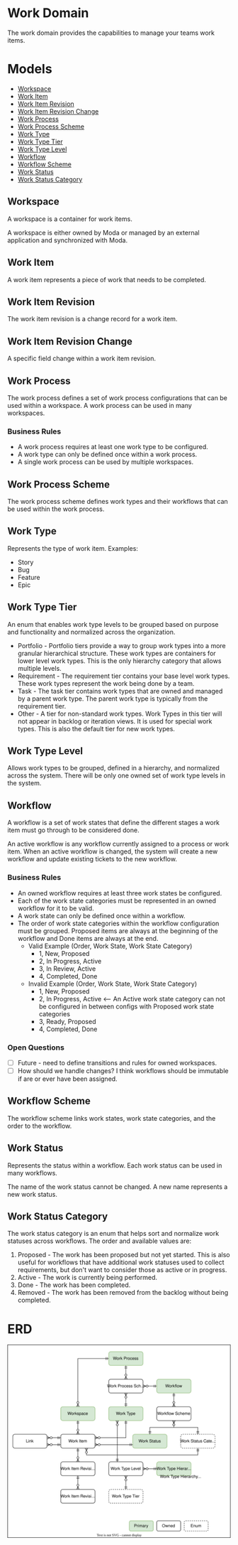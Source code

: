 # Work Domain

The work domain provides the capabilities to manage your teams work items.

# Models

- [Workspace](#workspace)
- [Work Item](#work-item)
- [Work Item Revision](#work-item-revision)
- [Work Item Revision Change](#work-item-revision-change)
- [Work Process](#work-process)
- [Work Process Scheme](#work-process-scheme)
- [Work Type](#work-type)
- [Work Type Tier](#work-type-tier)
- [Work Type Level](#work-type-level)
- [Workflow](#workflow)
- [Workflow Scheme](#workflow-scheme)
- [Work Status](#work-status)
- [Work Status Category](#work-status-category)

## Workspace

A workspace is a container for work items.

A workspace is either owned by Moda or managed by an external application and synchronized with Moda.

## Work Item

A work item represents a piece of work that needs to be completed.

## Work Item Revision

The work item revision is a change record for a work item.

## Work Item Revision Change

A specific field change within a work item revision.

## Work Process

The work process defines a set of work process configurations that can be used within a workspace.  A work process can be used in many workspaces.

### Business Rules

- A work process requires at least one work type to be configured.
- A work type can only be defined once within a work process.
- A single work process can be used by multiple workspaces.

## Work Process Scheme

The work process scheme defines work types and their workflows that can be used within the work process.

## Work Type

Represents the type of work item.  Examples:

- Story
- Bug
- Feature
- Epic

## Work Type Tier

An enum that enables work type levels to be grouped based on purpose and functionality and normalized across the organization.

- Portfolio - Portfolio tiers provide a way to group work types into a more granular hierarchical structure.  These work types are containers for lower level work types.  This is the only hierarchy category that allows multiple levels.
- Requirement - The requirement tier contains your base level work types.  These work types represent the work being done by a team.
- Task - The task tier contains work types that are owned and managed by a parent work type.  The parent work type is typically from the requirement tier.
- Other - A tier for non-standard work types.  Work Types in this tier will not appear in backlog or iteration views.  It is used for special work types.  This is also the default tier for new work types.

## Work Type Level

Allows work types to be grouped, defined in a hierarchy, and normalized across the system.  There will be only one owned set of work type levels in the system.  

## Workflow

A workflow is a set of work states that define the different stages a work item must go through to be considered done.

An active workflow is any workflow currently assigned to a process or work item.  When an active workflow is changed, the system will create a new workflow and update existing tickets to the new workflow.

### Business Rules

- An owned workflow requires at least three work states be configured.
- Each of the work state categories must be represented in an owned workflow for it to be valid.
- A work state can only be defined once within a workflow.
- The order of work state categories within the workflow configuration must be grouped.  Proposed items are always at the beginning of the workflow and Done items are always at the end.
  - Valid Example (Order, Work State, Work State Category)
    - 1, New, Proposed
    - 2, In Progress, Active
    - 3, In Review, Active
    - 4, Completed, Done
  - Invalid Example (Order, Work State, Work State Category)
    - 1, New, Proposed
    - 2, In Progress, Active   <-- An Active work state category can not be configured in between configs with Proposed work state categories
    - 3, Ready, Proposed
    - 4, Completed, Done

### Open Questions

- [ ] Future - need to define transitions and rules for owned workspaces.
- [ ] How should we handle changes?  I think workflows should be immutable if are or ever have been assigned.

## Workflow Scheme

The workflow scheme links work states, work state categories, and the order to the workflow.

## Work Status

Represents the status within a workflow.  Each work status can be used in many workflows.

The name of the work status cannot be changed.  A new name represents a new work status.

## Work Status Category

The work status category is an enum that helps sort and normalize work statuses across workflows.  The order and available values are:

1. Proposed - The work has been proposed but not yet started.  This is also useful for workflows that have additional work statuses used to collect requirements, but don't want to consider those as active or in progress.
2. Active - The work is currently being performed.
3. Done - The work has been completed.
4. Removed - The work has been removed from the backlog without being completed.

# ERD

![work domain erd](./work-domain-erd.drawio.svg)